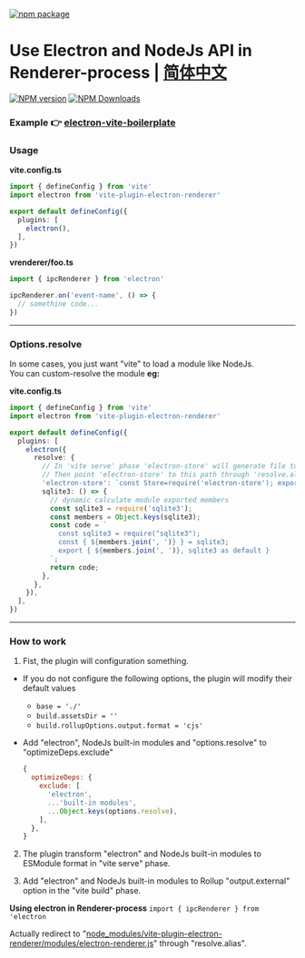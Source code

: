 [![npm package](https://nodei.co/npm/vite-plugin-electron-renderer.png?downloads=true&downloadRank=true&stars=true)](https://www.npmjs.com/package/vite-plugin-electron-renderer)

# Use Electron and NodeJs API in Renderer-process | [简体中文](https://github.com/caoxiemeihao/vite-plugins/blob/main/packages/electron-renderer/README.zh-CN.md)

[![NPM version](https://img.shields.io/npm/v/vite-plugin-electron-renderer.svg?style=flat)](https://npmjs.org/package/vite-plugin-electron-renderer)
[![NPM Downloads](https://img.shields.io/npm/dm/vite-plugin-electron-renderer.svg?style=flat)](https://npmjs.org/package/vite-plugin-electron-renderer)

### Example 👉 [electron-vite-boilerplate](https://github.com/caoxiemeihao/electron-vite-boilerplate)


### Usage

**vite.config.ts**

```ts
import { defineConfig } from 'vite'
import electron from 'vite-plugin-electron-renderer'

export default defineConfig({
  plugins: [
    electron(),
  ],
})
```

**vrenderer/foo.ts**

```ts
import { ipcRenderer } from 'electron'

ipcRenderer.on('event-name', () => {
  // somethine code...
})
```

---

### Options.resolve

In some cases, you just want "vite" to load a module like NodeJs.  
You can custom-resolve the module **eg:**  

**vite.config.ts**

```ts
import { defineConfig } from 'vite'
import electron from 'vite-plugin-electron-renderer'

export default defineConfig({
  plugins: [
    electron({
      resolve: {
        // In 'vite serve' phase 'electron-store' will generate file to `node_modules/.vite-plugin-electron-renderer/electron-store.js`
        // Then point 'electron-store' to this path through 'resolve.alias'
        'electron-store': `const Store=require('electron-store'); export default Store;`;
        sqlite3: () => {
          // dynamic calculate module exported members
          const sqlite3 = require('sqlite3');
          const members = Object.keys(sqlite3);
          const code = `
            const sqlite3 = require("sqlite3");
            const { ${members.join(', ')} } = sqlite3;
            export { ${members.join(', ')}, sqlite3 as default }
          `;
          return code;
        },
      },
    }),
  ],
})
```

---

### How to work

1. Fist, the plugin will configuration something.

- If you do not configure the following options, the plugin will modify their default values

  * `base = './'`
  * `build.assetsDir = ''`
  * `build.rollupOptions.output.format = 'cjs'`

- Add "electron", NodeJs built-in modules and "options.resolve" to "optimizeDeps.exclude"

  ```js
  {
    optimizeDeps: {
      exclude: [
        'electron',
        ...'built-in modules',
        ...Object.keys(options.resolve),
      ],
    },
  }
  ```

2. The plugin transform "electron" and NodeJs built-in modules to ESModule format in "vite serve" phase.

3. Add "electron" and NodeJs built-in modules to Rollup "output.external" option in the "vite build" phase.

**Using electron in Renderer-process** `import { ipcRenderer } from 'electron`  

Actually redirect to "[node_modules/vite-plugin-electron-renderer/modules/electron-renderer.js](modules/electron-renderer.js)" through "resolve.alias".

